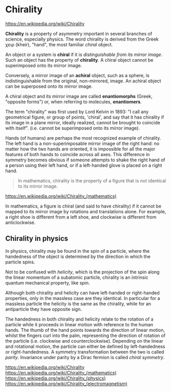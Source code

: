 # Chirality

https://en.wikipedia.org/wiki/Chirality

**Chirality** is a property of asymmetry important in several branches of science, especially physics. The word chirality is derived from the Greek χειρ (kheir), "hand", the most familiar *chiral* object.

An object or a system is **chiral** if it is *distinguishable from its mirror image*. Such an object has the property of **chirality**. A chiral object cannot be superimposed onto its mirror image.

Conversely, a mirror image of an **achiral** object, such as a sphere, is indistinguishable from the original, non-mirrored, image. An achiral object can be superposed onto its mirror image.

A chiral object and its mirror image are called **enantiomorphs** (Greek, "opposite forms") or, when referring to molecules, **enantiomers**.

The term "chirality" was first used by Lord Kelvin in 1893: "I call any geometrical figure, or group of points, 'chiral', and say that it has chirality if its image in a plane mirror, ideally realized, cannot be brought to coincide with itself". (i.e. cannot be superimposed onto its mirror image).

Hands (of humans) are perhaps the most recognized example of chirality. The left hand is a non-superimposable mirror image of the right hand: no matter how the two hands are oriented, it is impossible for all the major features of both hands to coincide across all axes. This difference in symmetry becomes obvious if someone attempts to shake the right hand of a person using their left hand, or if a left-handed glove is placed on a right hand.

>In mathematics, chirality is the property of a figure that is not identical to its mirror image.

https://en.wikipedia.org/wiki/Chirality_(mathematics)

In mathematics, a figure is chiral (and said to have chirality) if it cannot be mapped to its mirror image by rotations and translations alone. For example, a right shoe is different from a left shoe, and clockwise is different from anticlockwise.

## Chirality in physics

In physics, chirality may be found in the spin of a particle, where the handedness of the object is determined by the direction in which the particle spins.

Not to be confused with *helicity*, which is the projection of the spin along the linear momentum of a subatomic particle, chirality is an intrinsic quantum mechanical property, like spin.

Although both chirality and helicity can have left-handed or right-handed properties, only in the massless case are they identical. In particular for a massless particle the helicity is the same as the chirality, while for an antiparticle they have opposite sign.

The handedness in both chirality and helicity relate to the rotation of a particle while it proceeds in linear motion with reference to the human hands. The thumb of the hand points towards the direction of linear motion, whilst the fingers curl into the palm, representing the direction of rotation of the particle (i.e. clockwise and counterclockwise). Depending on the linear and rotational motion, the particle can either be defined by left-handedness or right-handedness. A symmetry transformation between the two is called *parity*. Invariance under parity by a Dirac fermion is called *chiral symmetry*.


https://en.wikipedia.org/wiki/Chirality
https://en.wikipedia.org/wiki/Chirality_(mathematics)
https://en.wikipedia.org/wiki/Chirality_(physics)
https://en.wikipedia.org/wiki/Chirality_(electromagnetism)
